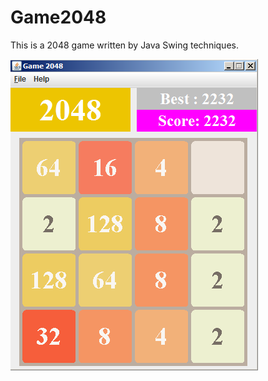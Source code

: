 # Game2048
This is a 2048 game written by Java Swing techniques.

![Screenshot](/img/screenshot.png)

